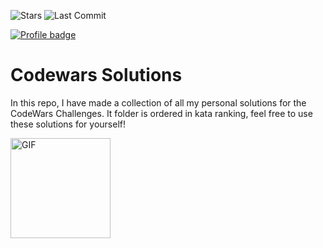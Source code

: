 ![Stars](https://img.shields.io/github/stars/cachemegifyoucan?style=for-the-badge)
![Last Commit](https://img.shields.io/github/last-commit/cachemegifyoucan/codewarssolutions/main?style=for-the-badge)

[![Profile badge](https://www.codewars.com/users/CacheMeGifYouCan/badges/large)](https://www.codewars.com/users/CacheMeGifYouCan)


# Codewars Solutions
In this repo, I have made a collection of all my personal solutions for the CodeWars Challenges. It folder is ordered in kata ranking, feel free to use these solutions for yourself!


<img align="bottom" alt="GIF" height="160px" src="https://media.giphy.com/media/UVyTNF8DOsmw8/giphy.gif" />
